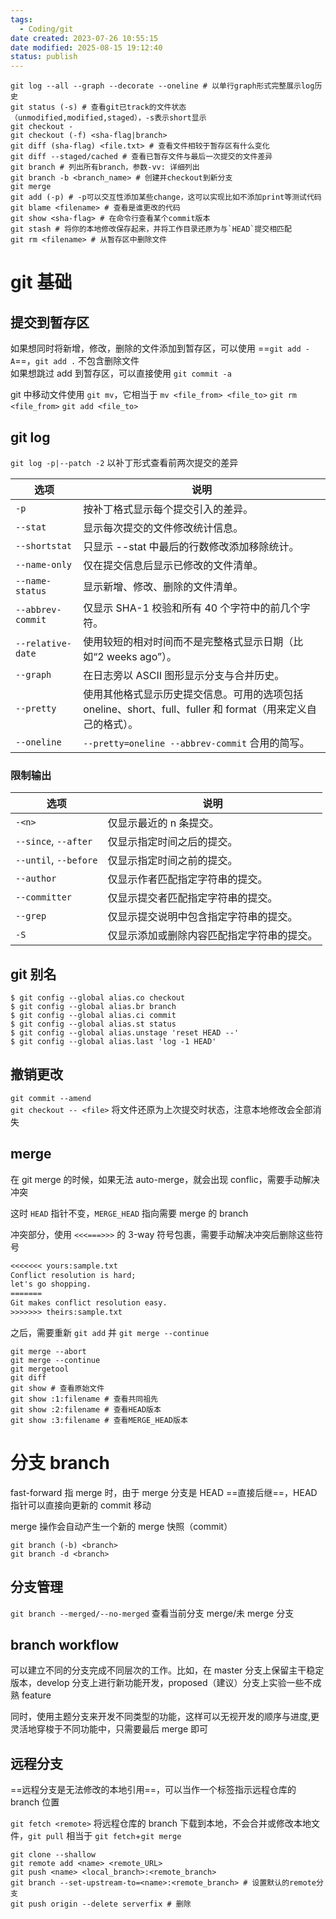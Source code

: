 ```yaml
---
tags:
  - Coding/git
date created: 2023-07-26 10:55:15
date modified: 2025-08-15 19:12:40
status: publish
---
```



```shell
git log --all --graph --decorate --oneline # 以单行graph形式完整展示log历史
git status (-s) # 查看git已track的文件状态（unmodified,modified,staged），-s表示short显示
git checkout -
git checkout (-f) <sha-flag|branch>
git diff (sha-flag) <file.txt> # 查看文件相较于暂存区有什么变化
git diff --staged/cached # 查看已暂存文件与最后一次提交的文件差异
git branch # 列出所有branch，参数-vv: 详细列出
git branch -b <branch_name> # 创建并checkout到新分支
git merge
git add (-p) # -p可以交互性添加某些change，这可以实现比如不添加print等测试代码
git blame <filename> # 查看是谁更改的代码
git show <sha-flag> # 在命令行查看某个commit版本
git stash # 将你的本地修改保存起来，并将工作目录还原为与`HEAD`提交相匹配
git rm <filename> # 从暂存区中删除文件
```

# git 基础

## 提交到暂存区

如果想同时将新增，修改，删除的文件添加到暂存区，可以使用 ==`git add -A`==，`git add .` 不包含删除文件  
如果想跳过 add 到暂存区，可以直接使用 `git commit -a`

git 中移动文件使用 `git mv`，它相当于 `mv <file_from> <file_to>` `git rm <file_from>` `git add <file_to>`

## git log

`git log -p|--patch -2` 以补丁形式查看前两次提交的差异

| 选项              | 说明                                                                                                        |
| ----------------- | ----------------------------------------------------------------------------------------------------------- |
| `-p`              | 按补丁格式显示每个提交引入的差异。                                                                          |
| `--stat`          | 显示每次提交的文件修改统计信息。                                                                            |
| `--shortstat`     | 只显示 --stat 中最后的行数修改添加移除统计。                                                                |
| `--name-only`     | 仅在提交信息后显示已修改的文件清单。                                                                        |
| `--name-status`   | 显示新增、修改、删除的文件清单。                                                                            |
| `--abbrev-commit` | 仅显示 SHA-1 校验和所有 40 个字符中的前几个字符。                                                           |
| `--relative-date` | 使用较短的相对时间而不是完整格式显示日期（比如“2 weeks ago”）。                                             |
| `--graph`         | 在日志旁以 ASCII 图形显示分支与合并历史。                                                                   |
| `--pretty`        | 使用其他格式显示历史提交信息。可用的选项包括 oneline、short、full、fuller 和 format（用来定义自己的格式）。 |
| `--oneline`       | `--pretty=oneline --abbrev-commit` 合用的简写。                                                             |

### 限制输出

| 选项                  | 说明                                       |
| --------------------- | ------------------------------------------ |
| `-<n>`                | 仅显示最近的 n 条提交。                    |
| `--since`, `--after`  | 仅显示指定时间之后的提交。                 |
| `--until`, `--before` | 仅显示指定时间之前的提交。                 |
| `--author`            | 仅显示作者匹配指定字符串的提交。           |
| `--committer`         | 仅显示提交者匹配指定字符串的提交。         |
| `--grep`              | 仅显示提交说明中包含指定字符串的提交。     |
| `-S`                  | 仅显示添加或删除内容匹配指定字符串的提交。 |

## git 别名

```console
$ git config --global alias.co checkout
$ git config --global alias.br branch
$ git config --global alias.ci commit
$ git config --global alias.st status
$ git config --global alias.unstage 'reset HEAD --'
$ git config --global alias.last 'log -1 HEAD'
```

## 撤销更改

`git commit --amend`  
`git checkout -- <file>` 将文件还原为上次提交时状态，注意本地修改会全部消失

## merge

在 git merge 的时候，如果无法 auto-merge，就会出现 conflic，需要手动解决冲突

这时 `HEAD` 指针不变，`MERGE_HEAD` 指向需要 merge 的 branch

冲突部分，使用 `<<<===>>>` 的 3-way 符号包裹，需要手动解决冲突后删除这些符号
```txt
<<<<<<< yours:sample.txt
Conflict resolution is hard;
let's go shopping.
=======
Git makes conflict resolution easy.
>>>>>>> theirs:sample.txt
```
之后，需要重新 `git add` 并 `git merge --continue`

```shell
git merge --abort
git merge --continue
git mergetool
git diff
git show # 查看原始文件
git show :1:filename # 查看共同祖先
git show :2:filename # 查看HEAD版本
git show :3:filename # 查看MERGE_HEAD版本
```

# 分支 branch

fast-forward 指 merge 时，由于 merge 分支是 HEAD ==直接后继==，HEAD 指针可以直接向更新的 commit 移动

merge 操作会自动产生一个新的 merge 快照（commit）

```console
git branch (-b) <branch>
git branch -d <branch>
```

## 分支管理

`git branch --merged/--no-merged` 查看当前分支 merge/未 merge 分支

## branch workflow

可以建立不同的分支完成不同层次的工作。比如，在 master 分支上保留主干稳定版本，develop 分支上进行新功能开发，proposed（建议）分支上实验一些不成熟 feature

同时，使用主题分支来开发不同类型的功能，这样可以无视开发的顺序与进度,更灵活地穿梭于不同功能中，只需要最后 merge 即可

## 远程分支

==远程分支是无法修改的本地引用==，可以当作一个标签指示远程仓库的 branch 位置

`git fetch <remote>` 将远程仓库的 branch 下载到本地，不会合并或修改本地文件，`git pull` 相当于 `git fetch`+`git merge`

```shell
git clone --shallow
git remote add <name> <remote_URL>
git push <name> <local_branch>:<remote_branch>
git branch --set-upstream-to=<name>:<remote_branch> # 设置默认的remote分支
git push origin --delete serverfix # 删除
```
